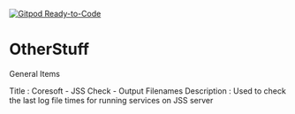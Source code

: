 [![Gitpod Ready-to-Code](https://img.shields.io/badge/Gitpod-Ready--to--Code-blue?logo=gitpod)](https://gitpod.io/#https://github.com/rekirky/OtherStuff) 

# OtherStuff
General Items

Title : Coresoft - JSS Check - Output Filenames
Description : Used to check the last log file times for running services on JSS server
